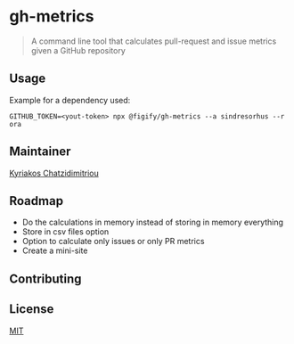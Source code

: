 # gh-metrics

> A command line tool that calculates pull-request and issue metrics given a GitHub repository

## Usage

Example for a dependency used:

`GITHUB_TOKEN=<yout-token> npx @figify/gh-metrics --a sindresorhus --r ora`

## Maintainer

[Kyriakos Chatzidimitriou](http://kyrcha.info)

## Roadmap

- Do the calculations in memory instead of storing in memory everything
- Store in csv files option
- Option to calculate only issues or only PR metrics
- Create a mini-site

## Contributing

## License

[MIT](LICENSE)
